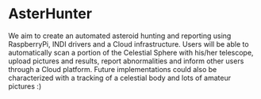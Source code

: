 # AsterHunter
We aim to create an automated asteroid hunting and reporting using RaspberryPi, INDI drivers and a Cloud infrastructure. Users will be able to automatically scan a portion of the Celestial Sphere with his/her telescope, upload pictures and results, report abnormalities and inform other users through a Cloud platform. Future implementations could also be characterized with a tracking of a celestial body and lots of amateur pictures :)
